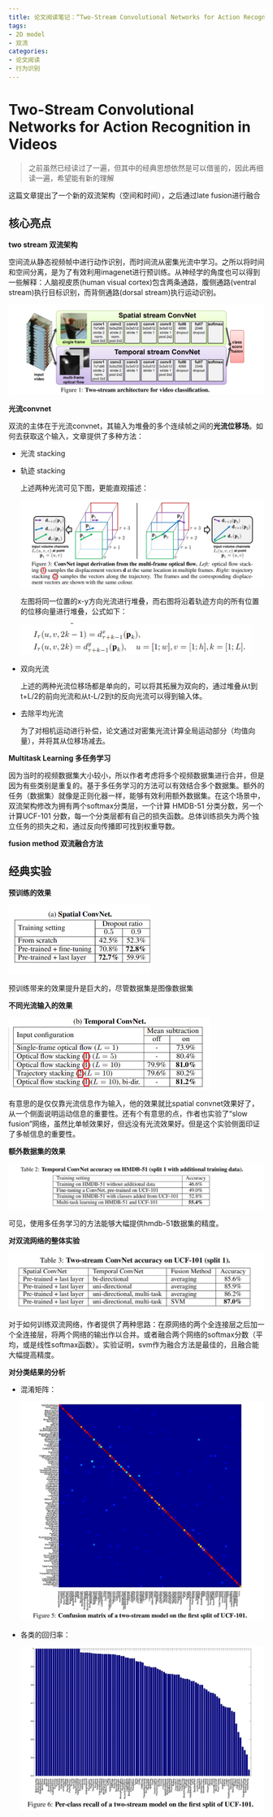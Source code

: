 ```yaml
---
title: 论文阅读笔记：“Two-Stream Convolutional Networks for Action Recognition in Videos”
tags: 
- 2D model
- 双流
categories:
- 论文阅读
- 行为识别
---
```


# Two-Stream Convolutional Networks for Action Recognition in Videos

>  之前虽然已经读过了一遍，但其中的经典思想依然是可以借鉴的，因此再细读一遍，希望能有新的理解

这篇文章提出了一个新的双流架构（空间和时间），之后通过late fusion进行融合

## 核心亮点

**two stream 双流架构**

空间流从静态视频帧中进行动作识别，而时间流从密集光流中学习。之所以将时间和空间分离，是为了有效利用imagenet进行预训练。从神经学的角度也可以得到一些解释：人脑视皮质(human visual cortex)包含两条通路，腹侧通路(ventral stream)执行目标识别，而背侧通路(dorsal stream)执行运动识别。

<img src="https://raw.githubusercontent.com/coelien/image-hosting/master/img/202206171600639.png" alt="image-20220617160015588" style="zoom:50%;" />

**光流convnet**

双流的主体在于光流convnet，其输入为堆叠的多个连续帧之间的**光流位移场**。如何去获取这个输入，文章提供了多种方法：

- 光流 stacking

- 轨迹 stacking

  上述两种光流可见下图，更能直观描述：

  <img src="https://raw.githubusercontent.com/coelien/image-hosting/master/img/202206191402075.png" alt="image-20220619140232948" style="zoom:50%;" />

  左图将同一位置的x-y方向光流进行堆叠，而右图将沿着轨迹方向的所有位置的位移向量进行堆叠，公式如下：

  <img src="https://raw.githubusercontent.com/coelien/image-hosting/master/img/202206191405130.png" alt="image-20220619140556098" style="zoom:50%;" />

  

- 双向光流

  上述的两种光流位移场都是单向的，可以将其拓展为双向的，通过堆叠从t到t+L/2的前向光流和从t-L/2到t的反向光流可以得到输入体。

- 去除平均光流

  为了对相机运动进行补偿，论文通过对密集光流计算全局运动部分（均值向量），并将其从位移场减去。

**Multitask Learning 多任务学习**

因为当时的视频数据集大小较小，所以作者考虑将多个视频数据集进行合并，但是因为有些类别是重复的。基于多任务学习的方法可以有效结合多个数据集。额外的任务（数据集）就像是正则化器一样，能够有效利用额外数据集。在这个场景中，双流架构修改为拥有两个softmax分类层，一个计算 HMDB-51 分类分数，另一个计算UCF-101 分数，每一个分类层都有自己的损失函数。总体训练损失为两个独立任务的损失之和，通过反向传播即可找到权重导数。

**fusion method 双流融合方法**

## 经典实验

**预训练的效果**

<img src="https://raw.githubusercontent.com/coelien/image-hosting/master/img/202206191505895.png" alt="image-20220619150504869" style="zoom:50%;" />

预训练带来的效果提升是巨大的，尽管数据集是图像数据集

**不同光流输入的效果**

<img src="https://raw.githubusercontent.com/coelien/image-hosting/master/img/202206191506485.png" alt="image-20220619150659451" style="zoom:50%;" />

有意思的是仅仅靠光流信息作为输入，他的效果就比spatial convnet效果好了，从一个侧面说明运动信息的重要性。还有个有意思的点，作者也实验了“slow fusion”网络，虽然比单帧效果好，但远没有光流效果好。但是这个实验侧面印证了多帧信息的重要性。

**额外数据集的效果**

![image-20220619151825932](https://raw.githubusercontent.com/coelien/image-hosting/master/img/202206191518964.png)

可见，使用多任务学习的方法能够大幅提供hmdb-51数据集的精度。

**对双流网络的整体实验**

<img src="https://raw.githubusercontent.com/coelien/image-hosting/master/img/202206191521246.png" alt="image-20220619152156213" style="zoom:50%;" />

对于如何训练双流网络，作者提供了两种思路：在原网络的两个全连接层之后加一个全连接层，将两个网络的输出作以合并。或者融合两个网络的softmax分数（平均，或是线性softmax函数）。实验证明，svm作为融合方法是最佳的，且融合能大幅提高精度。

**对分类结果的分析**

- 混淆矩阵：

  <img src="https://raw.githubusercontent.com/coelien/image-hosting/master/img/202206191536084.png" alt="image-20220619153641013" style="zoom:50%;" />

- 各类的回归率：

  <img src="https://raw.githubusercontent.com/coelien/image-hosting/master/img/202206191537579.png" alt="image-20220619153708530" style="zoom:50%;" />
